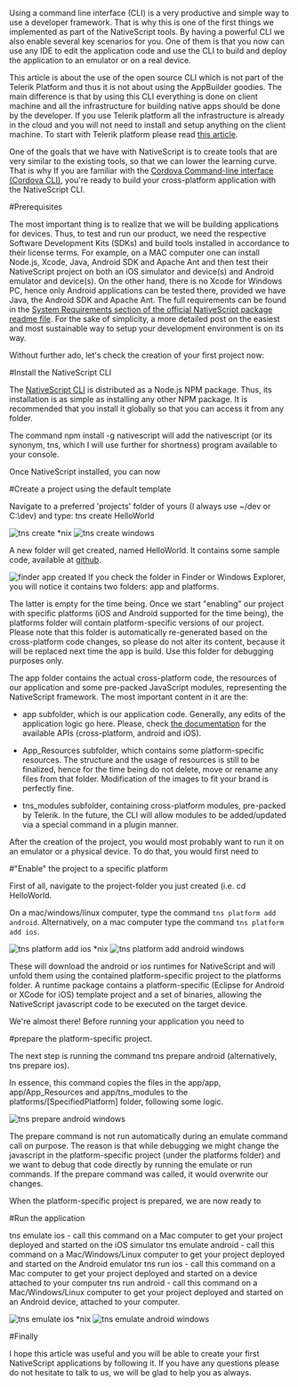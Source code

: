 Using a command line interface (CLI) is a very productive and simple way to use a developer framework. That is why this is one of the first things we implemented as part of the NativeScript tools. By having a powerful CLI we also enable several key scenarios for you. One of them is that you now can use any IDE to edit the application code and use the CLI to build and deploy the application to an emulator or on a real device.


This article is about the use of the open source CLI which is not part of the Telerik Platform and thus it is not about using the AppBuilder goodies. The main difference is that by using this CLI everything is done on client machine and all the infrastructure for building native apps should be done by the developer. If you use Telerik platform all the infrastructure is already in the cloud and you will not need to install and setup anything on the client machine. To start with Telerik platform please read [this article](http://docs.telerik.com/platform/appbuilder/nativescript/getting-started-ns/get-started-cli).


One of the goals that we have with NativeScript is to create tools that are very similar to the existing tools, so that we can lower the learning curve. That is why If you are familiar with the [Cordova Command-line interface (Cordova CLI)](http://cordova.apache.org/docs/en/3.6.0/guide_cli_index.md.html), you're ready to build your cross-platform application with the NativeScript CLI.

#Prerequisites

The most important thing is to realize that we will be building applications for devices. Thus, to test and run our product, we need the respective Software Development Kits (SDKs) and build tools installed in accordance to their license terms. For example, on a MAC computer one can install Node.js, Xcode, Java, Android SDK and Apache Ant and then test their NativeScript project on both an iOS simulator and device(s) and Android emulator and device(s). On the other hand, there is no Xcode for Windows PC, hence only Android applications can be tested there, provided we have Java, the Android SDK and Apache Ant. The full requirements can be found in the [System Requirements section of the official NativeScript package readme file](https://www.npmjs.org/package/nativescript#system-requirements). For the sake of simplicity, a more detailed post on the easiest and most sustainable way to setup your development environment is on its way.


Without further ado, let's check the creation of your first project now:

#Install the NativeScript CLI

The [NativeScript CLI](https://www.npmjs.org/package/nativescript) is distributed as a Node.js NPM package. Thus, its installation is as simple as installing any other NPM package. It is recommended that you install it globally so that you can access it from any folder.

The command npm install -g nativescript will add the nativescript (or its synonym, tns, which I will use further for shortness) program available to your console.

Once NativeScript installed, you can now

#Create a project using the default template

Navigate to a preferred 'projects' folder of yours (I always use ~/dev or C:\dev) and type: tns create HelloWorld

![tns create *nix](img/cli/tns-create-unix.png "tns create *nix")
![tns create windows](img/cli/tns-create-windows.png "tns create windows")

A new folder will get created, named HelloWorld. It contains some sample code, available at [github](https://github.com/NativeScript/template-hello-world).

![finder app created](img/cli/finder-app-created.png "finder app created")
If you check the folder in Finder or Windows Explorer, you will notice it contains two folders: app and platforms.

The latter is empty for the time being. Once we start "enabling" our project with specific platforms (iOS and Android supported for the time being), the platforms folder will contain platform-specific versions of our project. Please note that this folder is automatically re-generated based on the cross-platform code changes, so please do not alter its content, because it will be replaced next time the app is build. Use this folder for debugging purposes only.

The app folder contains the actual cross-platform code, the resources of our application and some pre-packed JavaScript modules, representing the NativeScript framework. The most important content in it are the:

- app subfolder, which is our application code. Generally, any edits of the application logic go here. Please, check [the documentation](https://github.com/nativescript/docs) for the available APIs (cross-platform, android and iOS).

- App_Resources subfolder, which contains some platform-specific resources. The structure and the usage of resources is still to be finalized, hence for the time being do not delete, move or rename any files from that folder. Modification of the images to fit your brand is perfectly fine.

- tns_modules subfolder, containing cross-platform modules, pre-packed by Telerik. In the future, the CLI will allow modules to be added/updated via a special command in a plugin manner.

After the creation of the project, you would most probably want to run it on an emulator or a physical device. To do that, you would first need to

#"Enable" the project to a specific platform

First of all, navigate to the project-folder you just created (i.e. cd HelloWorld.

On a mac/windows/linux computer, type the command `tns platform add android`. Alternatively, on a mac computer type the command `tns platform add ios`.

![tns platform add ios *nix](img/cli/tns-platform-add-ios-unix.png "tns platform add ios *nix")
![tns platform add android windows](img/cli/tns-platform-add-android-windows.png "tns platform add android windows")

These will download the android or ios runtimes for NativeScript and will unfold them using the contained platform-specific project to the platforms folder. A runtime package contains a platform-specific (Eclipse for Android or XCode for iOS) template project and a set of binaries, allowing the NativeScript javascript code to be executed on the target device.

We're almost there! Before running your application you need to

#prepare the platform-specific project.

The next step is running the command tns prepare android (alternatively, tns prepare ios).

In essence, this command copies the files in the app/app, app/App_Resources and app/tns_modules to the platforms/[SpecifiedPlatform] folder, following some logic.

![tns prepare android windows](img/cli/tns-prepare-android-windows.png "tns prepare android windows")

The prepare command is not run automatically during an emulate command call on purpose. The reason is that while debugging we might change the javascript in the platform-specific project (under the platforms folder) and we want to debug that code directly by running the emulate or run commands. If the prepare command was called, it would overwrite our changes.


When the platform-specific project is prepared, we are now ready to

#Run the application

tns emulate ios - call this command on a Mac computer to get your project deployed and started on the iOS simulator tns emulate android - call this command on a Mac/Windows/Linux computer to get your project deployed and started on the Android emulator tns run ios - call this command on a Mac computer to get your project deployed and started on a device attached to your computer tns run android - call this command on a Mac/Windows/Linux computer to get your project deployed and started on an Android device, attached to your computer.

![tns emulate ios *nix](img/cli/tns-emulate-ios-unix.png "tns emulate ios *nix")
![tns emulate android windows](img/cli/tns-emulate-android-windows.png "tns emulate android windows")

#Finally

I hope this article was useful and you will be able to create your first NativeScript applications by following it. If you have any questions please do not hesitate to talk to us, we will be glad to help you as always.
